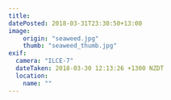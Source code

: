```yaml
---
title: 
datePosted: 2018-03-31T23:30:50+13:00
image: 
    origin: "seaweed.jpg"
    thumb: "seaweed_thumb.jpg"
exif:
  camera: "ILCE-7"
  dateTaken: 2018-03-30 12:13:26 +1300 NZDT
  location:
    name: ""
---
```



	